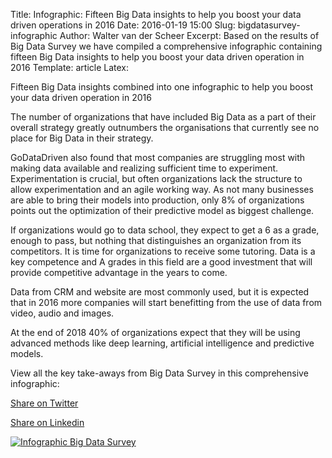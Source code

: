 Title: Infographic: Fifteen Big Data insights to help you boost your data driven operations in 2016
Date: 2016-01-19 15:00
Slug: bigdatasurvey-infographic
Author: Walter van der Scheer
Excerpt: Based on the results of Big Data Survey we have compiled a comprehensive infographic containing fifteen Big Data insights  to help you boost your data driven operation in 2016
Template: article
Latex:

<span class="lead">Fifteen Big Data insights combined into one infographic to help you boost your data driven operation in 2016</span>

The number of organizations that have included Big Data as a part of their overall strategy greatly outnumbers the organisations that currently see no place for Big Data in their strategy.

GoDataDriven also found that most companies are struggling most with making data available and realizing sufficient time to experiment. Experimentation is crucial, but often organizations lack the structure to allow experimentation and an agile working way. As not many businesses are able to bring their models into production, only 8% of organizations points out the optimization of their predictive model as biggest challenge.

If organizations would go to data school, they expect to get a 6 as a grade, enough to pass, but nothing that distinguishes an organization from its competitors. It is time for organizations to receive some tutoring. Data is a key competence and A grades in this field are a good investment that will provide competitive advantage in the years to come.

Data from CRM and website are most commonly used, but it is expected that in 2016 more companies will start benefitting from the use of data from video, audio and images.

At the end of 2018 40% of organizations expect that they will be using advanced methods like deep learning, artificial intelligence and predictive models.

View all the key take-aways from Big Data Survey in this comprehensive infographic:

[Share on Twitter](https://twitter.com/home?status=Fifteen%20insights%20from%20%23bigdata%20survey%20in%20one%20%23infographic%3A%20http%3A//blog.godatadriven.com/bigdatasurvey-infographic.html)

[Share on Linkedin](https://www.linkedin.com/shareArticle?mini=true&url=http%3A//blog.godatadriven.com/bigdatasurvey-infographic.html&title=Fifteen%20insights%20from%20Big%20Data%20Survey%20in%20one%20infographic&summary=Use%20these%20insights%20to%20help%20you%20boost%20your%20data%20driven%20operation%20in%202016.&source=GoDataDriven)

[![Infographic Big Data Survey](http://www.godatadriven.com/static/images/bigdatasurvey/bigdatasurvey-infographic-web.png)](http://www.bigdatasurvey.nl)
